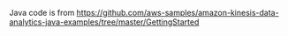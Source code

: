 Java code is from https://github.com/aws-samples/amazon-kinesis-data-analytics-java-examples/tree/master/GettingStarted
